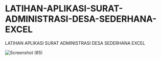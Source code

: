 # LATIHAN-APLIKASI-SURAT-ADMINISTRASI-DESA-SEDERHANA-EXCEL
LATIHAN APLIKASI SURAT ADMINISTRASI DESA SEDERHANA EXCEL

![Screenshot (85)](https://user-images.githubusercontent.com/57186921/116802237-ef3f6580-ab43-11eb-9ac0-a55437ae0738.png)

